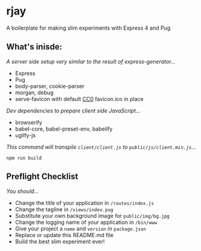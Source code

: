 # rjay
A boilerplate for making slim experiments with Express 4 and Pug

## What's inisde:
*A server side setup very similar to the result of express-generator...* 
- Express
- Pug
- body-parser, cookie-parser
- morgan, debug
- serve-favicon with default [CC0](https://creativecommons.org/share-your-work/public-domain/cc0/) favicon.ico in place

*Dev dependencies to prepare client side JavaScript...*
- browserify
- babel-core, babel-preset-env, babelify
- uglify-js

*This command will transpile `client/client.js` to `public/js/client.min.js`...*

`npm run build` 

## Preflight Checklist
*You should...*
- Change the title of your application in `/routes/index.js`
- Change the tagline in `/views/index.pug`
- Substitute your own background image for `public/img/bg.jpg`
- Change the logging name of your application in `/bin/www`
- Give your project a `name` and `version` in `package.json`
- Replace or update this README.md file
- Build the best slim experiment ever!
